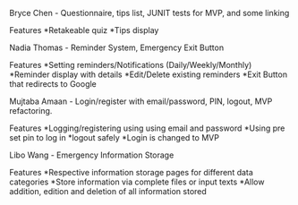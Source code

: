 

Bryce Chen - Questionnaire, tips list, JUNIT tests for MVP, and some linking

Features
*Retakeable quiz
*Tips display

Nadia Thomas - Reminder System, Emergency Exit Button

Features
*Setting reminders/Notifications (Daily/Weekly/Monthly)
*Reminder display with details
*Edit/Delete existing reminders
*Exit Button that redirects to Google

Mujtaba Amaan - Login/register with email/password, PIN, logout, MVP refactoring.

Features
*Logging/registering using using email and password
*Using pre set pin to log in
*logout safely
*Login is changed to MVP

Libo Wang - Emergency Information Storage

Features
*Respective information storage pages for different data categories
*Store information via complete files or input texts
*Allow addition, edition and deletion of all information stored
